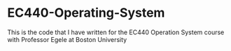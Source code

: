 # EC440-Operating-System
This is the code that I have written for the EC440 Operation System course with Professor Egele at Boston University
